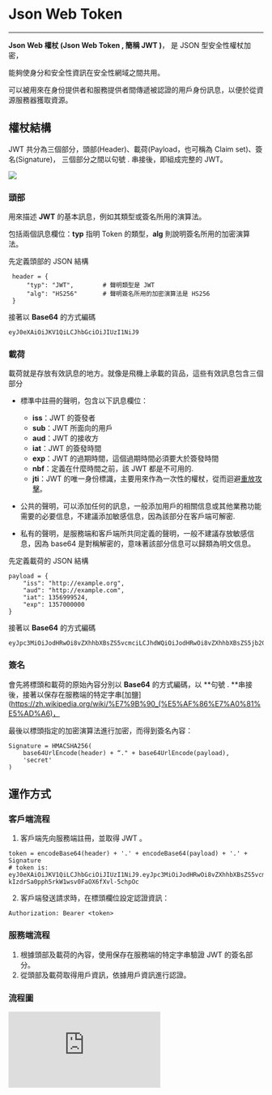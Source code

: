 # Json Web Token

---

**Json Web 權杖 \(Json Web Token , 簡稱 JWT \)**， 是 JSON 型安全性權杖加密，

能夠使身分和安全性資訊在安全性網域之間共用。

可以被用來在身份提供者和服務提供者間傳遞被認證的用戶身份訊息，以便於從資源服務器獲取資源。

## 權**杖結構**

JWT 共分為三個部分，頭部\(Header\)、載荷\(Payload，也可稱為 Claim set\)、簽名\(Signature\)，
三個部分之間以句號 . 串接後，即組成完整的 JWT。

![](http://blog.nsfocus.net/wp-content/uploads/2015/10/jwt.png)

### 頭部

用來描述 **JWT** 的基本訊息，例如其類型或簽名所用的演算法。

包括兩個訊息欄位：**typ** 指明 Token 的類型，**alg** 則說明簽名所用的加密演算法。

先定義頭部的 JSON 結構

```
 header = {
     "typ": "JWT",        # 聲明類型是 JWT
     "alg": "HS256"       # 聲明簽名所用的加密演算法是 HS256
 }
```

接著以 **Base64** 的方式編碼

```
eyJ0eXAiOiJKV1QiLCJhbGciOiJIUzI1NiJ9
```

### **載荷**

載荷就是存放有效訊息的地方。就像是飛機上承載的貨品，這些有效訊息包含三個部分

* 標準中註冊的聲明，包含以下訊息欄位：

  * **iss**：JWT 的簽發者
  * **sub**：JWT 所面向的用戶
  * **aud**：JWT 的接收方
  * **iat**：JWT 的簽發時間
  * **exp**：JWT 的過期時間，這個過期時間必須要大於簽發時間
  * **nbf**：定義在什麼時間之前，該 JWT 都是不可用的.
  * **jti**：JWT 的唯一身份標識，主要用來作為一次性的權杖，從而迴避[重放攻擊](https://zh.wikipedia.org/wiki/%E9%87%8D%E6%94%BE%E6%94%BB%E5%87%BB)。

* 公共的聲明，可以添加任何的訊息，一般添加用戶的相關信息或其他業務功能需要的必要信息，不建議添加敏感信息，因為該部分在客戶端可解密.

* 私有的聲明，是服務端和客戶端所共同定義的聲明，一般不建議存放敏感信息，因為 base64 是對稱解密的，意味著該部分信息可以歸類為明文信息。


先定義載荷的 JSON 結構

```
payload = {
    "iss": "http://example.org",
    "aud": "http://example.com",
    "iat": 1356999524,
    "exp": 1357000000
}
```

接著以 **Base64** 的方式編碼

```
eyJpc3MiOiJodHRwOi8vZXhhbXBsZS5vcmciLCJhdWQiOiJodHRwOi8vZXhhbXBsZS5jb20iLCJpYXQiOjEzNTY5OTk1MjQsImV4cCI6MTM1NzAwMDAwMH0
```

### 簽名

會先將標頭和載荷的原始內容分別以 **Base64** 的方式編碼，以 **句號 .  **串接後，接著以保存在服務端的特定字串[加鹽](https://zh.wikipedia.org/wiki/%E7%9B%90_(%E5%AF%86%E7%A0%81%E5%AD%A6)，

最後以標頭指定的加密演算法進行加密，而得到簽名內容：

```
Signature = HMACSHA256(
    base64UrlEncode(header) + “." + base64UrlEncode(payload),
    'secret'
)
```

## 運作方式

### 客戶端流程

1. 客戶端先向服務端註冊，並取得 JWT 。

  ```
  token = encodeBase64(header) + '.' + encodeBase64(payload) + '.' + Signature
  # token is:
  eyJ0eXAiOiJKV1QiLCJhbGciOiJIUzI1NiJ9.eyJpc3MiOiJodHRwOi8vZXhhbXBsZS5vcmciLCJhdWQiOiJodHRwOi8vZXhhbXBsZS5jb20iLCJpYXQiOjEzNTY5OTk1MjQsImV4cCI6MTM1NzAwMDAwMH0.YgUDoK-kIzdrSa0pph5rkW1wsv0FaOX6fXvl-5chpOc
  ```

2. 客戶端發送請求時，在標頭欄位設定認證資訊：

  ```
  Authorization: Bearer <token>
  ```


### 服務端流程

1. 根據頭部及載荷的內容，使用保存在服務端的特定字串驗證 JWT 的簽名部分。
2. 從頭部及載荷取得用戶資訊，依據用戶資訊進行認證。 

### 流程圖

![](https://i2.read01.com/image.php?url=0D5sm801)

